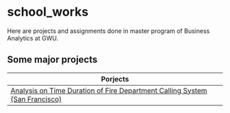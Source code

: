 # school_works
Here are projects and assignments done in master program of Business Analytics at GWU.

## Some major projects

| Porjects |
| --- |
| [Analysis on Time Duration of Fire Department Calling System (San Francisco)](https://github.com/PXJAMIE/school_works/tree/master/6212_data_management/final_project) |
